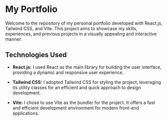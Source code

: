 # My Portfolio

Welcome to the repository of my personal portfolio developed with React.js, Tailwind CSS, and Vite. This project aims to showcase my skills, experiences, and previous projects in a visually appealing and interactive manner.

## Technologies Used

- **React.js:** I used React as the main library for building the user interface, providing a dynamic and responsive user experience.

- **Tailwind CSS:** I adopted Tailwind CSS for styling the project, leveraging its utility classes for an efficient and quick approach to design development.

- **Vite:** I chose to use Vite as the bundler for the project. It offers a fast and efficient development environment for modern front-end applications.

